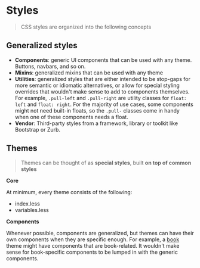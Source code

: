 # Styles
> CSS styles are organized into the following concepts

## Generalized styles

- **Components**: generic UI components that can be used with any theme. Buttons, navbars, and so on.
- **Mixins**: generalized mixins that can be used with any theme
- **Utilities**: generalized styles that are either intended to be stop-gaps for more semantic or idiomatic alternatives, or allow for special styling overrides that wouldn't make sense to add to components themselves.  For example, `.pull-left` and `.pull-right` are utility classes for `float: left` and `float: right`. For the majority of use cases, some components might not need built-in floats, so the `.pull-` classes come in handy when one of these components needs a float.
- **Vendor**: Third-party styles from a framework, library or toolkit like Bootstrap or Zurb.

## Themes
> Themes can be thought of as **special styles**, built **on top of common styles**

**Core**

At minimum, every theme consists of the following:

- index.less
- variables.less

**Components**

Whenever possible, components are generalized, but themes can have their own components when they are specific enough. For example, a [book](./themes/book) theme might have components that are book-related. It wouldn't make sense for book-specific components to be lumped in with the generic components.
